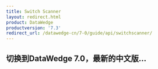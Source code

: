 ```yaml
---
title: Switch Scanner 
layout: redirect.html
product: DataWedge
productversion: '7.3'
redirect_url: /datawedge-cn/7-0/guide/api/switchscanner/
---
```


## 切换到DataWedge 7.0，最新的中文版...


